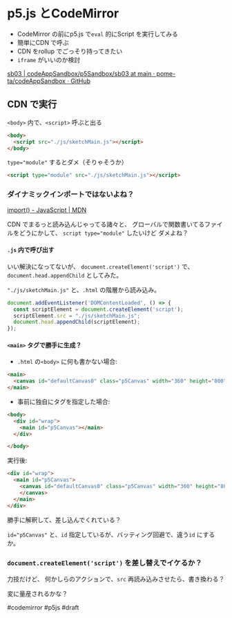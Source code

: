 # p5.js とCodeMirror

- CodeMirror の前にp5.js で`eval` 的にScript を実行してみる
- 簡単にCDN で呼ぶ
- CDN をrollup でごっそり持ってきたい
- `iframe` がいいのか検討

[sb03 | codeAppSandbox/p5Sandbox/sb03 at main · pome-ta/codeAppSandbox · GitHub](https://github.com/pome-ta/codeAppSandbox/tree/main/p5Sandbox/sb03)


## CDN で実行

`<body>` 内で、`<script>` 呼ぶと出る

```html
<body>
  <script src="./js/sketchMain.js"></script>
</body>
```

`type="module"` するとダメ（そりゃそうか）

```html
<script type="module" src="./js/sketchMain.js"></script>
```

### ダイナミックインポートではないよね？

[import() - JavaScript | MDN](https://developer.mozilla.org/ja/docs/Web/JavaScript/Reference/Operators/import)

CDN でまるっと読み込んじゃってる諸々と、
グローバルで関数書いてるファイルをどうにかして、
`script type="module"` したいけど
ダメよね？

#### `.js` 内で呼び出す

いい解決になってないが、
`document.createElement('script')` で、`document.head.appendChild` としてみた。

`"./js/sketchMain.js"` と、`.html` の階層から読み込み。

```js
document.addEventListener('DOMContentLoaded', () => {
  const scriptElement = document.createElement('script');
  scriptElement.src = "./js/sketchMain.js";
  document.head.appendChild(scriptElement);
});
```


#### `<main>` タグで勝手に生成？

- `.html` の`<body>` に何も書かない場合:

```html
<main>
  <canvas id="defaultCanvas0" class="p5Canvas" width="360" height="800" style="width: 180px; height: 400px;"></canvas>
</main>
```

- 事前に独自にタグを指定した場合:

```html
<body>
  <div id="wrap">
    <main id="p5Canvas"></main>
  </div>

</body>
```

実行後:

```html
<div id="wrap">
  <main id="p5Canvas">
    <canvas id="defaultCanvas0" class="p5Canvas" width="360" height="800" style="width: 180px; height: 400px;">
    </canvas>
  </main>
</div>
```

勝手に解釈して、差し込んでくれている？

`id="p5Canvas"` と、`id` 指定しているが、バッティング回避で、違う`id` にするか。

### `document.createElement('script')` を差し替えでイケるか？


力技だけど、
何かしらのアクションで、`src` 再読み込みさせたら、書き換わる？

変に量産されるかな？


#codemirror #p5js #draft 